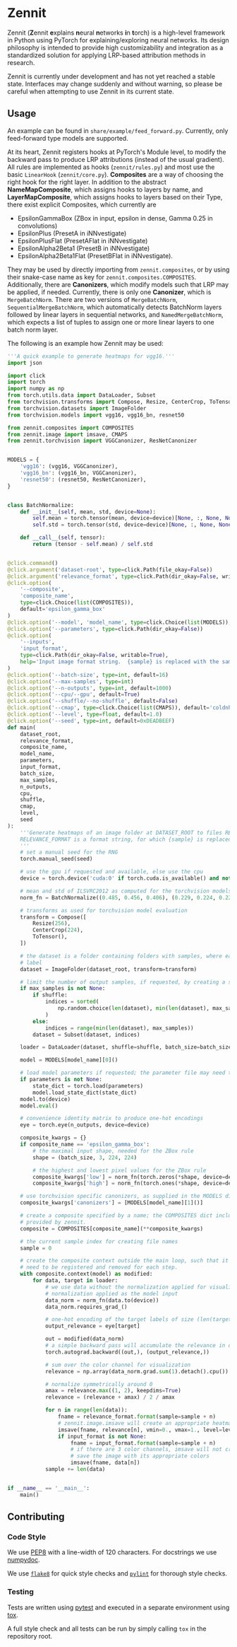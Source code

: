 # Zennit
Zennit (**Z**ennit **e**xplains **n**eural **n**etworks **i**n **t**orch)
is a high-level framework in Python using PyTorch for explaining/exploring neural networks.
Its design philosophy is intended to provide high customizability and integration as a standardized solution
for applying LRP-based attribution methods in research.


Zennit is currently under development and has not yet reached a stable state.
Interfaces may change suddenly and without warning, so please be careful when attempting to use Zennit in its current
state.

## Usage
An example can be found in `share/example/feed_forward.py`.
Currently, only feed-forward type models are supported.

At its heart, Zennit registers hooks at PyTorch's Module level, to modify the backward pass to produce LRP
attributions (instead of the usual gradient).
All rules are implemented as hooks (`zennit/rules.py`) and most use the basic `LinearHook` (`zennit/core.py`).
**Composites** are a way of choosing the right hook for the right layer.
In addition to the abstract **NameMapComposite**, which assigns hooks to layers by name, and **LayerMapComposite**,
which assigns hooks to layers based on their Type, there exist explicit Composites, which currently are
* EpsilonGammaBox (ZBox in input, epsilon in dense, Gamma 0.25 in convolutions)
* EpsilonPlus (PresetA in iNNvestigate)
* EpsilonPlusFlat (PresetAFlat in iNNvestigate)
* EpsilonAlpha2Beta1 (PresetB in iNNvestigate)
* EpsilonAlpha2Beta1Flat (PresetBFlat in iNNvestigate).

They may be used by directly importing from `zennit.composites`, or by using their snake-case name as key for
`zennit.composites.COMPOSITES`.
Additionally, there are **Canonizers**, which modify models such that LRP may be applied, if needed.
Currently, there is only one **Canonizer**, which is `MergeBatchNorm`.
There are two versions of `MergeBatchNorm`, `SequentialMergeBatchNorm`, which automatically detects BatchNorm layers
followed by linear layers in sequential networks, and `NamedMergeBatchNorm`, which expects a list of tuples to assign
one or more linear layers to one batch norm layer.

The following is an example how Zennit may be used:
```python
'''A quick example to generate heatmaps for vgg16.'''
import json

import click
import torch
import numpy as np
from torch.utils.data import DataLoader, Subset
from torchvision.transforms import Compose, Resize, CenterCrop, ToTensor
from torchvision.datasets import ImageFolder
from torchvision.models import vgg16, vgg16_bn, resnet50

from zennit.composites import COMPOSITES
from zennit.image import imsave, CMAPS
from zennit.torchvision import VGGCanonizer, ResNetCanonizer


MODELS = {
    'vgg16': (vgg16, VGGCanonizer),
    'vgg16_bn': (vgg16_bn, VGGCanonizer),
    'resnet50': (resnet50, ResNetCanonizer),
}


class BatchNormalize:
    def __init__(self, mean, std, device=None):
        self.mean = torch.tensor(mean, device=device)[None, :, None, None]
        self.std = torch.tensor(std, device=device)[None, :, None, None]

    def __call__(self, tensor):
        return (tensor - self.mean) / self.std


@click.command()
@click.argument('dataset-root', type=click.Path(file_okay=False))
@click.argument('relevance_format', type=click.Path(dir_okay=False, writable=True))
@click.option(
    '--composite',
    'composite_name',
    type=click.Choice(list(COMPOSITES)),
    default='epsilon_gamma_box'
)
@click.option('--model', 'model_name', type=click.Choice(list(MODELS)), default='vgg16_bn')
@click.option('--parameters', type=click.Path(dir_okay=False))
@click.option(
    '--inputs',
    'input_format',
    type=click.Path(dir_okay=False, writable=True),
    help='Input image format string.  {sample} is replaced with the sample index.'
)
@click.option('--batch-size', type=int, default=16)
@click.option('--max-samples', type=int)
@click.option('--n-outputs', type=int, default=1000)
@click.option('--cpu/--gpu', default=True)
@click.option('--shuffle/--no-shuffle', default=False)
@click.option('--cmap', type=click.Choice(list(CMAPS)), default='coldnhot')
@click.option('--level', type=float, default=1.0)
@click.option('--seed', type=int, default=0xDEADBEEF)
def main(
    dataset_root,
    relevance_format,
    composite_name,
    model_name,
    parameters,
    input_format,
    batch_size,
    max_samples,
    n_outputs,
    cpu,
    shuffle,
    cmap,
    level,
    seed
):
    '''Generate heatmaps of an image folder at DATASET_ROOT to files RELEVANCE_FORMAT.
    RELEVANCE_FORMAT is a format string, for which {sample} is replaced with the sample index.
    '''
    # set a manual seed for the RNG
    torch.manual_seed(seed)

    # use the gpu if requested and available, else use the cpu
    device = torch.device('cuda:0' if torch.cuda.is_available() and not cpu else 'cpu')

    # mean and std of ILSVRC2012 as computed for the torchvision models
    norm_fn = BatchNormalize((0.485, 0.456, 0.406), (0.229, 0.224, 0.225), device=device)

    # transforms as used for torchvision model evaluation
    transform = Compose([
        Resize(256),
        CenterCrop(224),
        ToTensor(),
    ])

    # the dataset is a folder containing folders with samples, where each folder corresponds to one
    # label
    dataset = ImageFolder(dataset_root, transform=transform)

    # limit the number of output samples, if requested, by creating a subset
    if max_samples is not None:
        if shuffle:
            indices = sorted(
                np.random.choice(len(dataset), min(len(dataset), max_samples), replace=False)
            )
        else:
            indices = range(min(len(dataset), max_samples))
        dataset = Subset(dataset, indices)

    loader = DataLoader(dataset, shuffle=shuffle, batch_size=batch_size)

    model = MODELS[model_name][0]()

    # load model parameters if requested; the parameter file may need to be downloaded separately
    if parameters is not None:
        state_dict = torch.load(parameters)
        model.load_state_dict(state_dict)
    model.to(device)
    model.eval()

    # convenience identity matrix to produce one-hot encodings
    eye = torch.eye(n_outputs, device=device)

    composite_kwargs = {}
    if composite_name == 'epsilon_gamma_box':
        # the maximal input shape, needed for the ZBox rule
        shape = (batch_size, 3, 224, 224)

        # the highest and lowest pixel values for the ZBox rule
        composite_kwargs['low'] = norm_fn(torch.zeros(*shape, device=device))
        composite_kwargs['high'] = norm_fn(torch.ones(*shape, device=device))

    # use torchvision specific canonizers, as supplied in the MODELS dict
    composite_kwargs['canonizers'] = [MODELS[model_name][1]()]

    # create a composite specified by a name; the COMPOSITES dict includes all preset composites
    # provided by zennit.
    composite = COMPOSITES[composite_name](**composite_kwargs)

    # the current sample index for creating file names
    sample = 0

    # create the composite context outside the main loop, such that it canonizers and hooks do not
    # need to be registered and removed for each step.
    with composite.context(model) as modified:
        for data, target in loader:
            # we use data without the normalization applied for visualization, and with the
            # normalization applied as the model input
            data_norm = norm_fn(data.to(device))
            data_norm.requires_grad_()

            # one-hot encoding of the target labels of size (len(target), 1000)
            output_relevance = eye[target]

            out = modified(data_norm)
            # a simple backward pass will accumulate the relevance in data_norm.grad
            torch.autograd.backward((out,), (output_relevance,))

            # sum over the color channel for visualization
            relevance = np.array(data_norm.grad.sum(1).detach().cpu())

            # normalize symmetrically around 0
            amax = relevance.max((1, 2), keepdims=True)
            relevance = (relevance + amax) / 2 / amax

            for n in range(len(data)):
                fname = relevance_format.format(sample=sample + n)
                # zennit.image.imsave will create an appropriate heatmap given a cmap specification
                imsave(fname, relevance[n], vmin=0., vmax=1., level=level, cmap=cmap)
                if input_format is not None:
                    fname = input_format.format(sample=sample + n)
                    # if there are 3 color channels, imsave will not create a heatmap, but instead
                    # save the image with its appropriate colors
                    imsave(fname, data[n])
            sample += len(data)


if __name__ == '__main__':
    main()
```


## Contributing

### Code Style
We use [PEP8](https://www.python.org/dev/peps/pep-0008) with a line-width of 120 characters.
For docstrings we use [numpydoc](https://numpydoc.readthedocs.io/en/latest/format.html).

We use [`flake8`](https://pypi.org/project/flake8/) for quick style checks and [`pylint`](https://pypi.org/project/pylint/) for thorough style checks.

### Testing
Tests are written using [pytest](https://pypi.org/project/pylint/) and executed in a separate environment using [tox](https://tox.readthedocs.io/en/latest/).

A full style check and all tests can be run by simply calling `tox` in the repository root.
